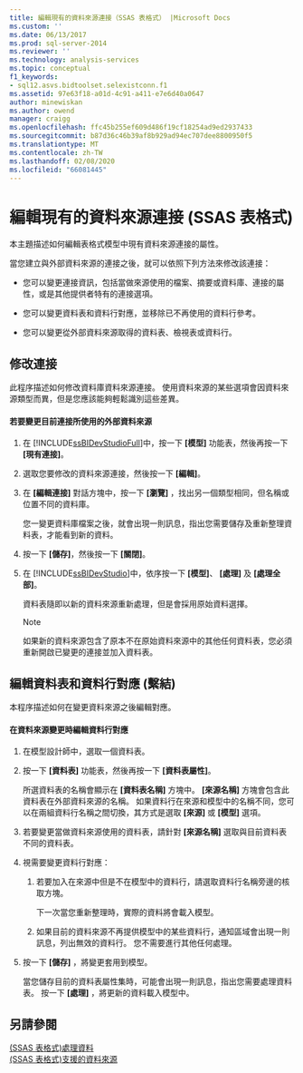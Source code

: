 ```yaml
---
title: 編輯現有的資料來源連接（SSAS 表格式） |Microsoft Docs
ms.custom: ''
ms.date: 06/13/2017
ms.prod: sql-server-2014
ms.reviewer: ''
ms.technology: analysis-services
ms.topic: conceptual
f1_keywords:
- sql12.asvs.bidtoolset.selexistconn.f1
ms.assetid: 97e63f18-a01d-4c91-a411-e7e6d40a0647
author: minewiskan
ms.author: owend
manager: craigg
ms.openlocfilehash: ffc45b255ef609d486f19cf18254ad9ed2937433
ms.sourcegitcommit: b87d36c46b39af8b929ad94ec707dee8800950f5
ms.translationtype: MT
ms.contentlocale: zh-TW
ms.lasthandoff: 02/08/2020
ms.locfileid: "66081445"
---
```

# <a name="edit-an-existing-data-source-connection-ssas-tabular"></a>編輯現有的資料來源連接 (SSAS 表格式)
  本主題描述如何編輯表格式模型中現有資料來源連接的屬性。  
  
 當您建立與外部資料來源的連接之後，就可以依照下列方法來修改該連接：  
  
-   您可以變更連接資訊，包括當做來源使用的檔案、摘要或資料庫、連接的屬性，或是其他提供者特有的連接選項。  
  
-   您可以變更資料表和資料行對應，並移除已不再使用的資料行參考。  
  
-   您可以變更從外部資料來源取得的資料表、檢視表或資料行。  
  
## <a name="modify-a-connection"></a>修改連接  
 此程序描述如何修改資料庫資料來源連接。 使用資料來源的某些選項會因資料來源類型而異，但是您應該能夠輕鬆識別這些差異。  
  
#### <a name="to-change-the-external-data-source-used-by-a-current-connection"></a>若要變更目前連接所使用的外部資料來源  
  
1.  在 [!INCLUDE[ssBIDevStudioFull](../includes/ssbidevstudiofull-md.md)]中，按一下 **[模型]** 功能表，然後再按一下 **[現有連接]**。  
  
2.  選取您要修改的資料來源連接，然後按一下 **[編輯]**。  
  
3.  在 **[編輯連接]** 對話方塊中，按一下 **[瀏覽]** ，找出另一個類型相同，但名稱或位置不同的資料庫。  
  
     您一變更資料庫檔案之後，就會出現一則訊息，指出您需要儲存及重新整理資料表，才能看到新的資料。  
  
4.  按一下 **[儲存]**，然後按一下 **[關閉]**。  
  
5.  在 [!INCLUDE[ssBIDevStudio](../includes/ssbidevstudio-md.md)]中，依序按一下 **[模型]**、 **[處理]** 及 **[處理全部]**。  
  
     資料表隨即以新的資料來源重新處理，但是會採用原始資料選擇。  
  
    > [!NOTE]  
    >  如果新的資料來源包含了原本不在原始資料來源中的其他任何資料表，您必須重新開啟已變更的連接並加入資料表。  
  
## <a name="edit-table-and-column-mappings-bindings"></a>編輯資料表和資料行對應 (繫結)  
 本程序描述如何在變更資料來源之後編輯對應。  
  
#### <a name="to-edit-column-mappings-when-a-data-source-changes"></a>在資料來源變更時編輯資料行對應  
  
1.  在模型設計師中，選取一個資料表。  
  
2.  按一下 **[資料表]** 功能表，然後再按一下 **[資料表屬性]**。  
  
     所選資料表的名稱會顯示在 **[資料表名稱]** 方塊中。 
  **[來源名稱]** 方塊會包含此資料表在外部資料來源的名稱。 如果資料行在來源和模型中的名稱不同，您可以在兩組資料行名稱之間切換，其方式是選取 **[來源]** 或 **[模型]** 選項。  
  
3.  若要變更當做資料來源使用的資料表，請針對 **[來源名稱]** 選取與目前資料表不同的資料表。  
  
4.  視需要變更資料行對應：  
  
    1.  若要加入在來源中但是不在模型中的資料行，請選取資料行名稱旁邊的核取方塊。  
  
         下一次當您重新整理時，實際的資料將會載入模型。  
  
    2.  如果目前的資料來源不再提供模型中的某些資料行，通知區域會出現一則訊息，列出無效的資料行。 您不需要進行其他任何處理。  
  
5.  按一下 **[儲存]** ，將變更套用到模型。  
  
     當您儲存目前的資料表屬性集時，可能會出現一則訊息，指出您需要處理資料表。 按一下 **[處理]** ，將更新的資料載入模型中。  
  
## <a name="see-also"></a>另請參閱  
 [&#40;SSAS 表格式&#41;處理資料](process-data-ssas-tabular.md)   
 [&#40;SSAS 表格式&#41;支援的資料來源](tabular-models/data-sources-supported-ssas-tabular.md)  
  
  
